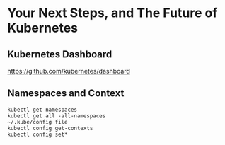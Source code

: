 # Your Next Steps, and The Future of Kubernetes

## Kubernetes Dashboard

https://github.com/kubernetes/dashboard

## Namespaces and Context

```shell
kubectl get namespaces
kubectl get all -all-namespaces
~/.kube/config file
kubectl config get-contexts
kubectl config set*
```
